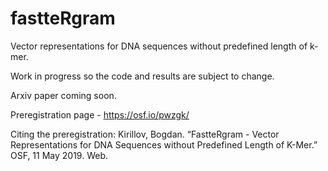 # fastteRgram
Vector representations for DNA sequences without predefined length of k-mer.

Work in progress so the code and results are subject to change.

Arxiv paper coming soon.

Preregistration page - https://osf.io/pwzgk/

Citing the preregistration: Kirillov, Bogdan. “FastteRgram - Vector Representations for DNA Sequences without Predefined Length of K-Mer.” OSF, 11 May 2019. Web. 
